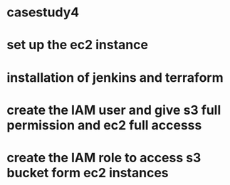 # casestudy4
# set up the ec2 instance 
# installation of jenkins and terraform
# create the IAM user and give s3 full permission and ec2 full accesss
# create the IAM role to access s3 bucket form ec2 instances
